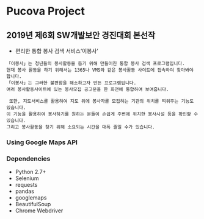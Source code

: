 # Pucova Project
## 2019년 제6회 SW개발보안 경진대회 본선작
* 편리한 통합 봉사 검색 서비스‘이봉사’

```
「이봉사」는 청년들의 봉사활동을 돕기 위해 만들어진 통합 봉사 검색 프로그램입니다. 
현재 봉사 활동을 하기 위해서는 1365나 VMS와 같은 봉사활동 사이트에 접속하여 찾아봐야 합니다. 
「이봉사」는 그러한 불편함을 해소하고자 만든 프로그램입니다.
여러 봉사활동사이트에 있는 봉사모집 공고문을 한 화면에 통합하여 보여줍니다. 

 또한, 지도서비스를 활용하여 지도 위에 봉사자를 모집하는 기관의 위치를 띄워주는 기능도 있습니다. 
이 기능을 활용하여 봉사하기를 원하는 분들이 손쉽게 주변에 위치한 봉사시설 등을 확인할 수 있습니다. 
그리고 봉사활동을 찾기 위해 소요되는 시간을 대폭 줄일 수가 있습니다.
```

### Using Google Maps API
### Dependencies
* Python 2.7+
* Selenium
* requests
* pandas
* googlemaps
* BeautifulSoup
* Chrome Webdriver
